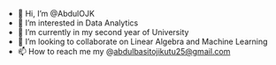 - 👋 Hi, I’m @AbdulOJK
- 👀 I’m interested in Data Analytics
- 🌱 I’m currently in my second year of University
- 💞️ I’m looking to collaborate on Linear Algebra and Machine Learning
- 📫 How to reach me my @abdulbasitojikutu25@gmail.com

<!---
AbdulOJK/AbdulOJK is a ✨ special ✨ repository because its `README.md` (this file) appears on your GitHub profile.
You can click the Preview link to take a look at your changes.
--->
